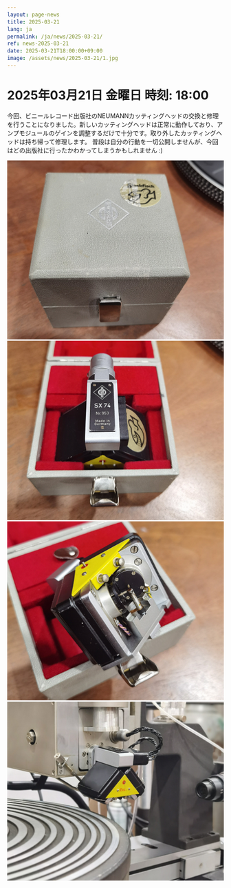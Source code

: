 ```yaml
---
layout: page-news
title: 2025-03-21
lang: ja
permalink: /ja/news/2025-03-21/
ref: news-2025-03-21
date: 2025-03-21T18:00:00+09:00
image: /assets/news/2025-03-21/1.jpg
---
```



# 2025年03月21日  金曜日 時刻: 18:00

今回、ビニールレコード出版社のNEUMANNカッティングヘッドの交換と修理を行うことになりました。新しいカッティングヘッドは正常に動作しており、アンプモジュールのゲインを調整するだけで十分です。取り外したカッティングヘッドは持ち帰って修理します。
普段は自分の行動を一切公開しませんが、今回はどの出版社に行ったかわかってしまうかもしれません :)

![1](/assets/news/2025-03-21/1.jpg)
![2](/assets/news/2025-03-21/2.jpg)
![3](/assets/news/2025-03-21/3.jpg)
![4](/assets/news/2025-03-21/4.jpg)
